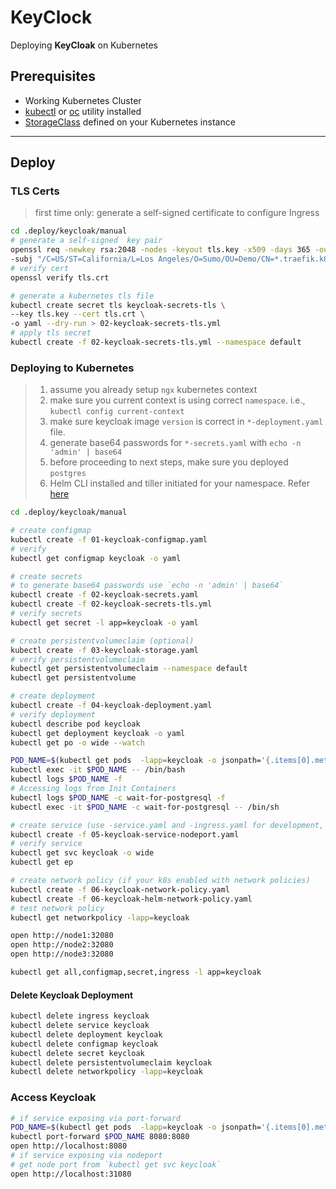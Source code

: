 # KeyClock

Deploying **KeyCloak** on Kubernetes

## Prerequisites

- Working Kubernetes Cluster
- [kubectl](https://kubernetes.io/docs/tasks/tools/install-kubectl/) or [oc](https://docs.openshift.com/container-platform/3.11/cli_reference/get_started_cli.html) utility installed
- [StorageClass](https://kubernetes.io/docs/concepts/storage/storage-classes/) defined on your Kubernetes instance

---

## Deploy

### TLS Certs
> first time only: generate a self-signed certificate to configure Ingress 

```bash
cd .deploy/keycloak/manual
# generate a self-signed  key pair
openssl req -newkey rsa:2048 -nodes -keyout tls.key -x509 -days 365 -out tls.crt \
-subj "/C=US/ST=California/L=Los Angeles/O=Sumo/OU=Demo/CN=*.traefik.k8s/emailAddress=webmaster@traefik.k8s"
# verify cert
openssl verify tls.crt
```

```bash
# generate a kubernetes tls file
kubectl create secret tls keycloak-secrets-tls \
--key tls.key --cert tls.crt \
-o yaml --dry-run > 02-keycloak-secrets-tls.yml
# apply tls secret
kubectl create -f 02-keycloak-secrets-tls.yml --namespace default
```


### Deploying to Kubernetes

> 1. assume you already setup `ngx` kubernetes context
> 2. make sure you current context is using correct `namespace`. i.e., `kubectl config current-context`
> 3. make sure keycloak image `version` is correct in `*-deployment.yaml` file.
> 4. generate base64 passwords for `*-secrets.yaml` with `echo -n 'admin' | base64`
> 5. before proceeding to next steps, make sure you deployed `postgres`
> 6. Helm CLI installed and tiller initiated for your namespace. Refer [here](../helm/)

```bash
cd .deploy/keycloak/manual

# create configmap
kubectl create -f 01-keycloak-configmap.yaml
# verify
kubectl get configmap keycloak -o yaml

# create secrets
# to generate base64 passwords use `echo -n 'admin' | base64`
kubectl create -f 02-keycloak-secrets.yaml
kubectl create -f 02-keycloak-secrets-tls.yml
# verify secrets
kubectl get secret -l app=keycloak -o yaml

# create persistentvolumeclaim (optional)
kubectl create -f 03-keycloak-storage.yaml
# verify persistentvolumeclaim
kubectl get persistentvolumeclaim --namespace default
kubectl get persistentvolume

# create deployment
kubectl create -f 04-keycloak-deployment.yaml
# verify deployment
kubectl describe pod keycloak
kubectl get deployment keycloak -o yaml
kubectl get po -o wide --watch

POD_NAME=$(kubectl get pods  -lapp=keycloak -o jsonpath='{.items[0].metadata.name}')
kubectl exec -it $POD_NAME -- /bin/bash
kubectl logs $POD_NAME -f
# Accessing logs from Init Containers
kubectl logs $POD_NAME -c wait-for-postgresql -f
kubectl exec -it $POD_NAME -c wait-for-postgresql -- /bin/sh

# create service (use -service.yaml and -ingress.yaml for development, -nodeport.yaml for prod)
kubectl create -f 05-keycloak-service-nodeport.yaml
# verify service
kubectl get svc keycloak -o wide
kubectl get ep

# create network policy (if your k8s enabled with network policies) 
kubectl create -f 06-keycloak-network-policy.yaml
kubectl create -f 06-keycloak-helm-network-policy.yaml
# test network policy
kubectl get networkpolicy -lapp=keycloak

open http://node1:32080
open http://node2:32080
open http://node3:32080

kubectl get all,configmap,secret,ingress -l app=keycloak
```

#### Delete Keycloak Deployment

```bash
kubectl delete ingress keycloak
kubectl delete service keycloak
kubectl delete deployment keycloak
kubectl delete configmap keycloak
kubectl delete secret keycloak
kubectl delete persistentvolumeclaim keycloak
kubectl delete networkpolicy -lapp=keycloak
```

### Access Keycloak

```bash
# if service exposing via port-forward
POD_NAME=$(kubectl get pods  -lapp=keycloak -o jsonpath='{.items[0].metadata.name}')
kubectl port-forward $POD_NAME 8080:8080
open http://localhost:8080
# if service exposing via nodeport
# get node port from `kubectl get svc keycloak`
open http://localhost:31080
```
